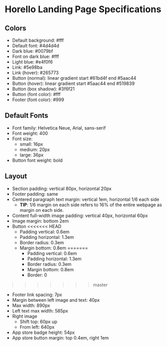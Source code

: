 # Horello Landing Page Specifications

## Colors

- Default background: #fff
- Default font: #4d4d4d
- Dark blue: #0079bf
- Font on dark blue: #fff
- Light blue: #e4f0f6
- Link: #5e98ba
- Link (hover): #265773
- Button (normal): linear gradient start #61bd4f end #5aac44
- Button (hover): linear gradient start #5aac44 end #519839
- Button (box shadow): #3f6f21
- Button (font color): #fff
- Footer (font color): #999

## Default Fonts

- Font family: Helvetica Neue, Arial, sans-serif
- Font weight: 400
- Font size:
    - small: 16px
    - medium: 20px
    - large: 36px
- Button font weight: bold

## Layout

- Section padding: vertical 80px, horizontal 20px
- Footer padding: same
- Centered paragraph text margin: vertical 1em, horizontal 1/6 each side
    - **TIP**: 1/6 margin on each side refers to 16% of the entire webpage as margin on each side.
- Content full-width image padding: vertical 40px, horizontal 60px
- Image margin: bottom 2em
- Button
<<<<<<< HEAD
  - Padding vertical: 0.6em
  - Padding horizontal: 1.3em
  - Border radius: 0.3em
  - Margin bottom: 0.8em
=======
    - Padding vertical: 0.6em
    - Padding horizontal: 1.3em
    - Border radius: 0.3em
    - Margin bottom: 0.8em
    - Border: 0
>>>>>>> master
- Footer link spacing: 7px
- Margin between left image and text: 40px
- Max width: 890px
- Left text max width: 585px
- Right image
    - Shift top: 60px up
    - From left: 640px
- App store badge height: 54px
- App store button margin: top 0.4em, right 1em
